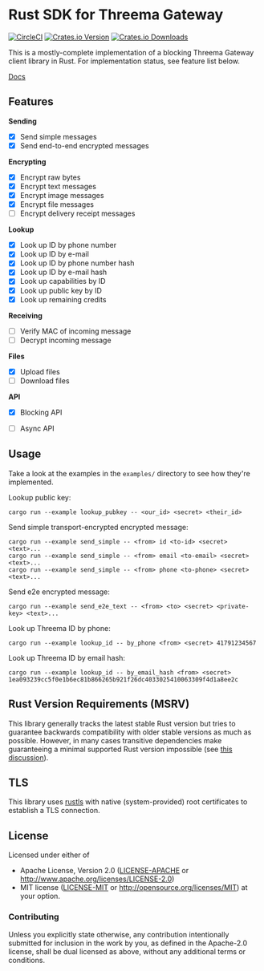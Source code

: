 # Rust SDK for Threema Gateway

[![CircleCI][circle-ci-badge]][circle-ci]
[![Crates.io Version][crates-io-badge]][crates-io]
[![Crates.io Downloads][crates-io-download-badge]][crates-io-download]

This is a mostly-complete implementation of a blocking Threema Gateway client
library in Rust. For implementation status, see feature list below.

[Docs](https://docs.rs/threema-gateway)


## Features

**Sending**

- [x] Send simple messages
- [x] Send end-to-end encrypted messages

**Encrypting**

- [x] Encrypt raw bytes
- [x] Encrypt text messages
- [x] Encrypt image messages
- [x] Encrypt file messages
- [ ] Encrypt delivery receipt messages

**Lookup**

- [x] Look up ID by phone number
- [x] Look up ID by e-mail
- [x] Look up ID by phone number hash
- [x] Look up ID by e-mail hash
- [x] Look up capabilities by ID
- [x] Look up public key by ID
- [x] Look up remaining credits

**Receiving**

- [ ] Verify MAC of incoming message
- [ ] Decrypt incoming message

**Files**

- [x] Upload files
- [ ] Download files

**API**

- [x] Blocking API
- [ ] Async API


## Usage

Take a look at the examples in the `examples/` directory to see how they're
implemented.

Lookup public key:

    cargo run --example lookup_pubkey -- <our_id> <secret> <their_id>

Send simple transport-encrypted encrypted message:

    cargo run --example send_simple -- <from> id <to-id> <secret> <text>...
    cargo run --example send_simple -- <from> email <to-email> <secret> <text>...
    cargo run --example send_simple -- <from> phone <to-phone> <secret> <text>...

Send e2e encrypted message:

    cargo run --example send_e2e_text -- <from> <to> <secret> <private-key> <text>...

Look up Threema ID by phone:

    cargo run --example lookup_id -- by_phone <from> <secret> 41791234567

Look up Threema ID by email hash:

    cargo run --example lookup_id -- by_email_hash <from> <secret> 1ea093239cc5f0e1b6ec81b866265b921f26dc4033025410063309f4d1a8ee2c


## Rust Version Requirements (MSRV)

This library generally tracks the latest stable Rust version but tries to
guarantee backwards compatibility with older stable versions as much as
possible. However, in many cases transitive dependencies make guaranteeing a
minimal supported Rust version impossible (see [this
discussion](https://users.rust-lang.org/t/rust-version-requirement-change-as-semver-breaking-or-not/20980/25)).


## TLS

This library uses [rustls](https://github.com/ctz/rustls) with native
(system-provided) root certificates to establish a TLS connection.


## License

Licensed under either of

 * Apache License, Version 2.0 ([LICENSE-APACHE](LICENSE-APACHE) or
   http://www.apache.org/licenses/LICENSE-2.0)
 * MIT license ([LICENSE-MIT](LICENSE-MIT) or
   http://opensource.org/licenses/MIT) at your option.


### Contributing

Unless you explicitly state otherwise, any contribution intentionally submitted
for inclusion in the work by you, as defined in the Apache-2.0 license, shall
be dual licensed as above, without any additional terms or conditions.

<!-- Badges -->
[circle-ci]: https://circleci.com/gh/dbrgn/threema-gateway-rs/tree/master
[circle-ci-badge]: https://circleci.com/gh/dbrgn/threema-gateway-rs/tree/master.svg?style=shield
[crates-io]: https://crates.io/crates/threema-gateway
[crates-io-badge]: https://img.shields.io/crates/v/threema-gateway.svg?maxAge=3600
[crates-io-download]: https://crates.io/crates/threema-gateway
[crates-io-download-badge]: https://img.shields.io/crates/d/threema-gateway.svg?maxAge=3600
